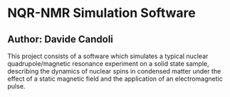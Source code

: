 # NQR-NMR Simulation Software

## Author: Davide Candoli

This project consists of a software which simulates a typical nuclear quadrupole/magnetic resonance experiment on a solid state sample, describing the dynamics of nuclear spins in condensed matter under the effect of a static magnetic field and the application of an electromagnetic pulse.